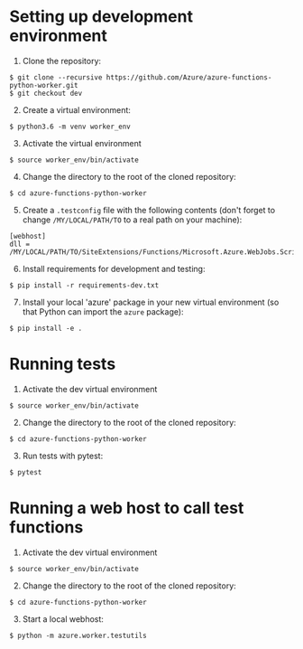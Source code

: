# Setting up development environment

1. Clone the repository:

```shell
$ git clone --recursive https://github.com/Azure/azure-functions-python-worker.git
$ git checkout dev
```

2. Create a virtual environment:

```shell
$ python3.6 -m venv worker_env
```

3. Activate the virtual environment

```shell
$ source worker_env/bin/activate
```

4. Change the directory to the root of the cloned repository:

```shell
$ cd azure-functions-python-worker
```

5. Create a `.testconfig` file with the following contents (don't forget
   to change `/MY/LOCAL/PATH/TO` to a real path on your machine):

```
[webhost]
dll = /MY/LOCAL/PATH/TO/SiteExtensions/Functions/Microsoft.Azure.WebJobs.Script.WebHost.dll
```

6. Install requirements for development and testing:

```shell
$ pip install -r requirements-dev.txt
```

7. Install your local 'azure' package in your new virtual environment
   (so that Python can import the `azure` package):

```shell
$ pip install -e .
```


# Running tests

1. Activate the dev virtual environment

```shell
$ source worker_env/bin/activate
```

2. Change the directory to the root of the cloned repository:

```shell
$ cd azure-functions-python-worker
```

3. Run tests with pytest:

```shell
$ pytest
```


# Running a web host to call test functions

1. Activate the dev virtual environment

```shell
$ source worker_env/bin/activate
```

2. Change the directory to the root of the cloned repository:

```shell
$ cd azure-functions-python-worker
```

3. Start a local webhost:

```shell
$ python -m azure.worker.testutils
```
